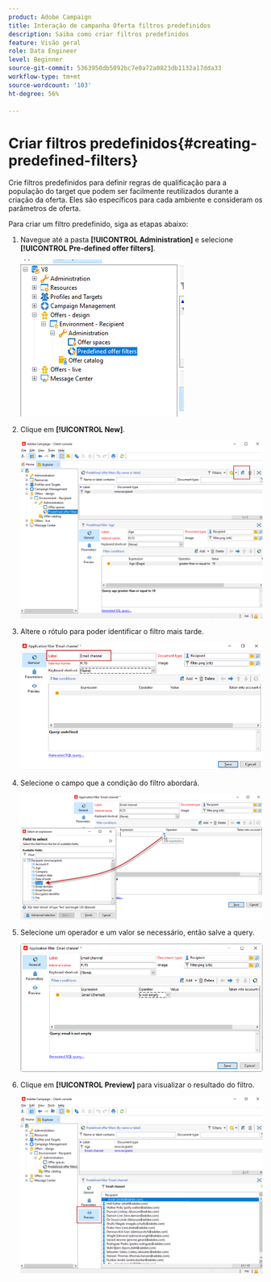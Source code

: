 ```yaml
---
product: Adobe Campaign
title: Interação de campanha Oferta filtros predefinidos
description: Saiba como criar filtros predefinidos
feature: Visão geral
role: Data Engineer
level: Beginner
source-git-commit: 5363950db5092bc7e0a72a0823db1132a17dda33
workflow-type: tm+mt
source-wordcount: '103'
ht-degree: 56%

---
```


# Criar filtros predefinidos{#creating-predefined-filters}

Crie filtros predefinidos para definir regras de qualificação para a população do target que podem ser facilmente reutilizados durante a criação da oferta. Eles são específicos para cada ambiente e consideram os parâmetros de oferta.

Para criar um filtro predefinido, siga as etapas abaixo:

1. Navegue até a pasta **[!UICONTROL Administration]** e selecione **[!UICONTROL Pre-defined offer filters]**.

   ![](assets/offer_filter_create_005.png)

1. Clique em **[!UICONTROL New]**.

   ![](assets/offer_filter_create_001.png)

1. Altere o rótulo para poder identificar o filtro mais tarde.

   ![](assets/offer_filter_create_002.png)

1. Selecione o campo que a condição do filtro abordará.

   ![](assets/offer_filter_create_003.png)

1. Selecione um operador e um valor se necessário, então salve a query.

   ![](assets/offer_filter_create_004.png)

1. Clique em **[!UICONTROL Preview]** para visualizar o resultado do filtro.

   ![](assets/offer_filter_create_006.png)

